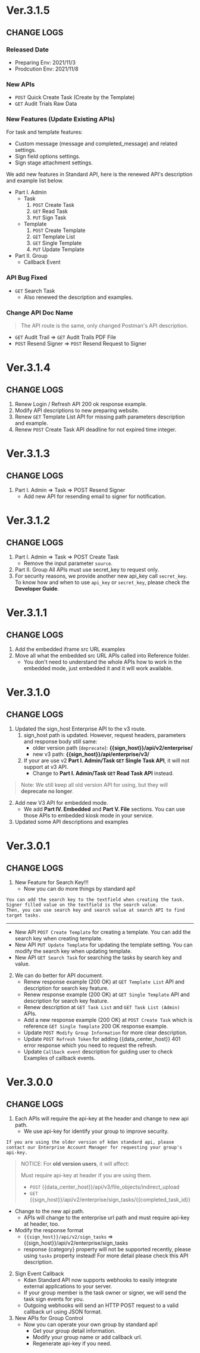 # Ver.3.1.5
## CHANGE LOGS

### Released Date

- Preparing Env: 2021/11/3
- Prodcution Env: 2021/11/8

### New APIs

- `POST` Quick Create Task (Create by the Template)
- `GET` Audit Trials Raw Data
### New Features (Update Existing APIs)

For task and template features:
- Custom message (message and completed_message) and related settings.
- Sign field options settings.
- Sign stage attachment settings.

We add new features in Standard API, here is the renewed API's description and example list below.

- Part I. Admin
  - Task
    1. `POST` Create Task 
    2. `GET` Read Task
    3. `PUT` Sign Task
  - Template
    1. `POST` Create Template
    2. `GET` Template List
    3. `GET` Single Template
    4. `PUT` Update Template
- Part II. Group
  - Callback Event

### API Bug Fixed

- `GET` Search Task
  - Also renewed the description and examples.

### Change API Doc Name

> The API route is the same, only changed Postman's API description.

- `GET` Audit Trail => `GET` Audit Trails PDF File
- `POST` Resend Signer => `POST` Resend Request to Signer

# Ver.3.1.4

## CHANGE LOGS

1. Renew Login / Refresh API 200 ok response example.
2. Modify API descriptions to new preparing website.
3. Renew `GET` Template List API for missing path parameters description and example.
4. Renew `POST` Create Task API deadline for not expired time integer.

# Ver.3.1.3

## CHANGE LOGS

1. Part I. Admin => Task => POST Resend Signer
    - Add new API for resending email to signer for notification.

# Ver.3.1.2

## CHANGE LOGS

1. Part I. Admin => Task => POST Create Task
    - Remove the input parameter `source`.
2. Part II. Group All APIs must use secret_key to request only.
3. For security reasons, we provide another new api_key call `secret_key`. To know how and when to use `api_key` or `secret_key`, please check the **Developer Guide**.

# Ver.3.1.1

## CHANGE LOGS

1. Add the embedded iframe src URL examples
2. Move all what the embedded src URL APIs called into Reference folder.
    - You don't need to understand the whole APIs how to work in the embedded mode, just embedded it and it will work available.

# Ver.3.1.0

## CHANGE LOGS

1. Updated the sign_host Enterprise API to the v3 route.
   1. sign_host path is updated. However, request headers, parameters and response body still same:
        - older version path (`deprecate`): **{{sign_host}}/api/v2/enterprise/**
        - new v3 path: **{{sign_host}}/api/enterprise/v3/**
    2. If your are use v2 **Part I. Admin/Task `GET` Single Task API**, it will not support at v3 API. 
        - Change to **Part I. Admin/Task `GET` Read Task API** instead.
> Note: We still keep all old version API for using, but they will **deprecate no longer**.
2. Add new V3 API for embedded mode.
    - We add **Part IV. Embedded** and **Part V. File** sections. You can use those APIs to embedded kiosk mode in your service.
3. Updated some API descriptions and examples


# Ver.3.0.1

## CHANGE LOGS

1. New Feature for Search Key!!!
    - Now you can do more things by standard api!
```
You can add the search key to the textfield when creating the task. 
Signer filled value on the textfield is the search value. 
Then, you can use search key and search value at search API to find target tasks.
```
---

- New API `POST Create Template` for creating a template. You can add the search key when creating template.
- New API `PUT Update Template` for updating the template setting. You can modify the search key when updating template.
- New API `GET Search Task` for searching the tasks by search key and value.

2. We can do better for API document.
    - Renew response example (200 OK) at `GET Template List` API and description for search key feature.
    - Renew response example (200 OK) at `GET Single Template` API and description for search key feature.
    - Renew description at `GET Task List` and `GET Task List (Admin)` APIs.
    - Add a new response example (200 OK) at `POST Create Task` which is reference `GET Single Template`  200 OK response example.
    - Update `POST Modify Group Information` for more clear description.
    - Update `POST Refresh Token` for adding {{data_center_host}} 401 error response which you need to request the refresh.
    - Update `Callback event` description for guiding user to check Examples of callback events.


# Ver.3.0.0

## CHANGE LOGS

1. Each APIs will require the api-key at the header and change to new api path.
    - We use api-key for identify your group to improve security.


```
If you are using the older version of kdan standard api, please contact our Enterprise Account Manager for requesting your group's api-key.
```


> NOTICE: For **old version users**, it will affect:
>
> Must require api-key at header if you are using them.
>
> - `POST` {{data_center_host}}/api/v3/file_objects/indirect_upload
> - `GET` {{sign_host}}/api/v2/enterprise/sign_tasks/{{completed_task_id}}

- Change to the new api path.
    - APIs will change to the enterprise url path and must require api-key at header, too.
- Modify the response format
    - `{{sign_host}}/api/v2/sign_tasks` => {{sign_host}}/api/v2/enterprise/sign_tasks
    - response {category} property will not be supported recently, please using `tasks` property instead! For more detail please check this API description.

2. Sign Event Callback 
    - Kdan Standard API now supports webhooks to easily integrate external applications to your server.
    - If your group member is the task owner or signer, we will send the task sign events for you.
    - Outgoing webhooks will send an HTTP POST request to a valid callback url using JSON format. 
3. New APIs for Group Control
    - Now you can operate your own group by standard api!
        - Get your group detail information.
        - Modify your group name or add callback url.
       - Regenerate api-key if you need.